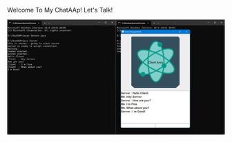 Welcome To My ChatAAp!
Let's Talk!

![image alt](https://github.com/Itsyashasvibhati/ChatAAp/blob/a1fcd12ab3aba735f4c29f2e5abdd28116780a23/ScreenshotChat%20AAp.png)

